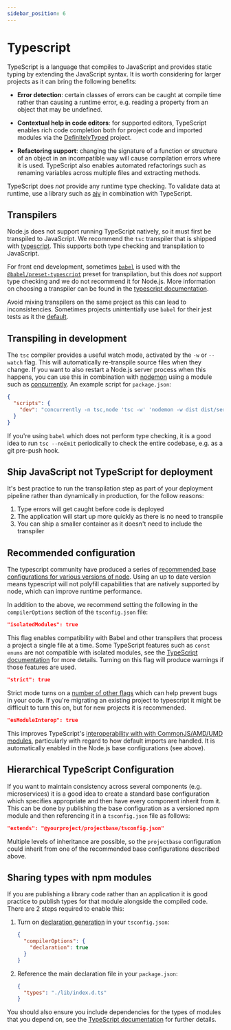 ```yaml
---
sidebar_position: 6
---
```

# Typescript

TypeScript is a language that compiles to JavaScript and provides static typing by extending the JavaScript syntax. It is worth considering for larger projects as it can bring the following benefits:

- **Error detection**: certain classes of errors can be caught at compile time rather than causing a runtime error, e.g. reading a property from an object that may be undefined.

- **Contextual help in code editors**: for supported editors, TypeScript enables rich code completion both for project code and imported modules via the [DefinitelyTyped](https://definitelytyped.org/) project.

- **Refactoring support**: changing the signature of a function or structure of an object in an incompatible way will cause compilation errors where it is used. TypeScript also enables automated refactorings such as renaming variables across multiple files and extracting methods.  

TypeScript does _not_ provide any runtime type checking. To validate data at runtime, use a library such as [ajv](https://github.com/ajv-validator/ajv) in combination with TypeScript.

## Transpilers

Node.js does not support running TypeScript natively, so it must first be transpiled to JavaScript. We recommend the `tsc` transpiler that is shipped with [typescript](https://www.npmjs.com/package/typescript). This supports both type checking and transpilation to JavaScript.

For front end development, sometimes [`babel`](https://babeljs.io) is used with the [`@babel/preset-typescript`](https://babeljs.io/docs/en/babel-preset-typescript) preset for transpilation, but this does _not_ support type checking and we do not recommend it for Node.js. More information on choosing a transpiler can be found in the [typescript documentation](https://www.typescriptlang.org/docs/handbook/babel-with-typescript.html).

Avoid mixing transpilers on the same project as this can lead to inconsistencies. Sometimes projects unintentially use `babel` for their jest tests as it the [default](https://jestjs.io/docs/getting-started#using-typescript).

## Transpiling in development

The `tsc` compiler provides a useful watch mode, activated by the `-w` or `--watch` flag. This will automatically re-transpile source files when they change. If you want to also restart a Node.js server process when this happens, you can use this in combination with [nodemon](https://nodemon.io) using a module such as [concurrently](https://www.npmjs.com/package/concurrently). An example script for `package.json`:

```json
{
  "scripts": {
    "dev": "concurrently -n tsc,node 'tsc -w' 'nodemon -w dist dist/server.js'"
  }
}

```

If you're using `babel` which does not perform type checking, it is a good idea to run `tsc --noEmit` periodically to check the entire codebase, e.g. as a git pre-push hook.

## Ship JavaScript not TypeScript for deployment

It's best practice to run the transpilation step as part of your deployment pipeline rather than dynamically in production, for the follow reasons:

1. Type errors will get caught before code is deployed
1. The application will start up more quickly as there is no need to transpile
1. You can ship a smaller container as it doesn't need to include the transpiler

## Recommended configuration

The typescript community have produced a series of [recommended base configurations for various versions of node](https://github.com/tsconfig/bases/). Using an up to date version means typescript will not polyfill capabilities that are natively supported by node, which can improve runtime performance.

In addition to the above, we recommend setting the following in the `compilerOptions` section of the `tsconfig.json` file:

```json
"isolatedModules": true
```

This flag enables compatibility with Babel and other transpilers that process a project a single file at a time. Some TypeScript features such as `const enums` are not compatible with isolated modules, see the [TypeScript documentation](https://www.typescriptlang.org/tsconfig#isolatedModules) for more details. Turning on this flag will produce warnings if those features are used.

```json
"strict": true
```

Strict mode turns on a [number of other flags](https://www.typescriptlang.org/tsconfig#strict) which can help prevent bugs in your code. If you're migrating an existing project to typescript it might be difficult to turn this on, but for new projects it is recommended.

```json
"esModuleInterop": true
```

This improves TypeScript's [interoperability with with CommonJS/AMD/UMD modules](https://www.typescriptlang.org/tsconfig#esModuleInterop), particularly with regard to how default imports are handled. It is automatically enabled in the Node.js base configurations (see above).

## Hierarchical TypeScript Configuration

If you want to maintain consistency across several components (e.g. microservices) it is a good idea to create a standard base configuration which specifies appropriate and then have every component inherit from it. This can be done by publishing the base configuration as a versioned npm module and then referencing it in a `tsconfig.json` file as follows:

```json
"extends": "@yourproject/projectbase/tsconfig.json"
```

Multiple levels of inheritance are possible, so the `projectbase` configuration could inherit from one of the recommended base configurations described above.

## Sharing types with npm modules

If you are publishing a library code rather than an application it is good practice to publish types for that module alongside the compiled code. There are 2 steps required to enable this:

 1. Turn on [declaration generation](https://www.typescriptlang.org/tsconfig#declaration) in your `tsconfig.json`:

    ```json
    {
      "compilerOptions": {
        "declaration": true
      }
    }
    ```
 2. Reference the main declaration file in your `package.json`:

    ```json
    {
      "types": "./lib/index.d.ts"
    }
    ```
You should also ensure you include dependencies for the types of modules that you depend on, see the [TypeScript documentation](https://www.typescriptlang.org/docs/handbook/declaration-files/publishing.html) for further details.
